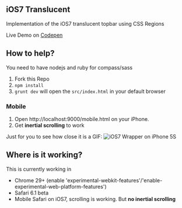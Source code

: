 iOS7 Translucent
-------

Implementation of the iOS7 translucent topbar using CSS Regions

Live Demo on [Codepen](http://codepen.io/FWeinb/full/0beac813cb418cb725a0f4173d85bd51)


## How to help?

You need to have nodejs and ruby for compass/sass

  1. Fork this Repo
  2. `npm install`
  3. `grunt dev` will open the `src/index.html` in your default browser

### Mobile

  1. Open http://localhost:9000/mobile.html on your iPhone.
  2. Get **inertial scrolling** to work


Just for you to see how close it is a GIF:
![iOS7 Wrapper on iPhone 5S](https://dl.dropboxusercontent.com/u/5319/github/ios7translucent/iOS7-WebApp.gif)


## Where is it working?

This is currently working in
  * Chrome 29+ (enable  'experimental-webkit-features'/'enable-experimental-web-platform-features')
  * Safari 6.1 beta
  * Mobile Safari on iOS7, scrolling is working. But **no inertial scrolling**